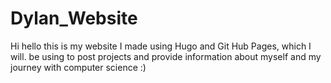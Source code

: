 # Dylan_Website
Hi hello this is my website I made using Hugo and Git Hub Pages, which I will. be using to post projects and provide information about myself and my journey with computer science :)
